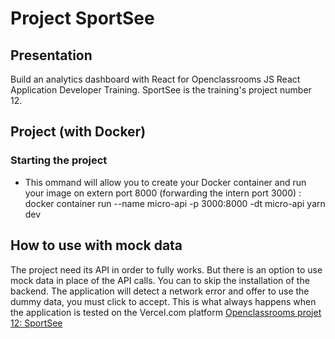 # Project SportSee

## Presentation

Build an analytics dashboard with React for Openclassrooms JS React Application Developer Training. SportSee is the training's project number 12.

## Project (with Docker)

### Starting the project

- This ommand will allow you to create your Docker container and run your image on extern port 8000 (forwarding the intern port 3000) :
  docker container run --name micro-api -p 3000:8000 -dt micro-api yarn dev

## How to use with mock data

The project need its API in order to fully works. But there is an option to use mock data in place of the API calls.
You can to skip the installation of the backend. The application will detect a network error and offer to use the dummy data, you must click to accept.
This is what always happens when the application is tested on the Vercel.com platform [Openclassrooms projet 12: SportSee](https://projet-12.vercel.app/)
